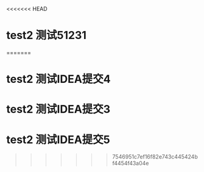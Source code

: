 <<<<<<< HEAD
# test2  测试51231
=======
# test2  测试IDEA提交4
# test2  测试IDEA提交3
# test2  测试IDEA提交5
>>>>>>> 7546951c7ef16f82e743c445424bf4454f43a04e
